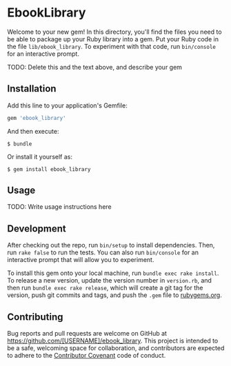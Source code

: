 # EbookLibrary

Welcome to your new gem! In this directory, you'll find the files you need to be able to package up your Ruby library into a gem. Put your Ruby code in the file `lib/ebook_library`. To experiment with that code, run `bin/console` for an interactive prompt.

TODO: Delete this and the text above, and describe your gem

## Installation

Add this line to your application's Gemfile:

```ruby
gem 'ebook_library'
```

And then execute:

    $ bundle

Or install it yourself as:

    $ gem install ebook_library

## Usage

TODO: Write usage instructions here

## Development

After checking out the repo, run `bin/setup` to install dependencies. Then, run `rake false` to run the tests. You can also run `bin/console` for an interactive prompt that will allow you to experiment.

To install this gem onto your local machine, run `bundle exec rake install`. To release a new version, update the version number in `version.rb`, and then run `bundle exec rake release`, which will create a git tag for the version, push git commits and tags, and push the `.gem` file to [rubygems.org](https://rubygems.org).

## Contributing

Bug reports and pull requests are welcome on GitHub at https://github.com/[USERNAME]/ebook_library. This project is intended to be a safe, welcoming space for collaboration, and contributors are expected to adhere to the [Contributor Covenant](contributor-covenant.org) code of conduct.

